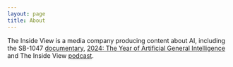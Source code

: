 ```yaml
---
layout: page
title: About
---
```


The Inside View is a media company producing content about AI, including the SB-1047 <a href="https://www.youtube.com/watch?v=JQ8zhrsLxhI">documentary</a>, <a href="https://www.youtube.com/watch?v=tpcA5T5QS30">2024: The Year of Artificial General Intelligence</a> and The Inside View <a href="https://theinsideview.ai/archive.html">podcast</a>.
